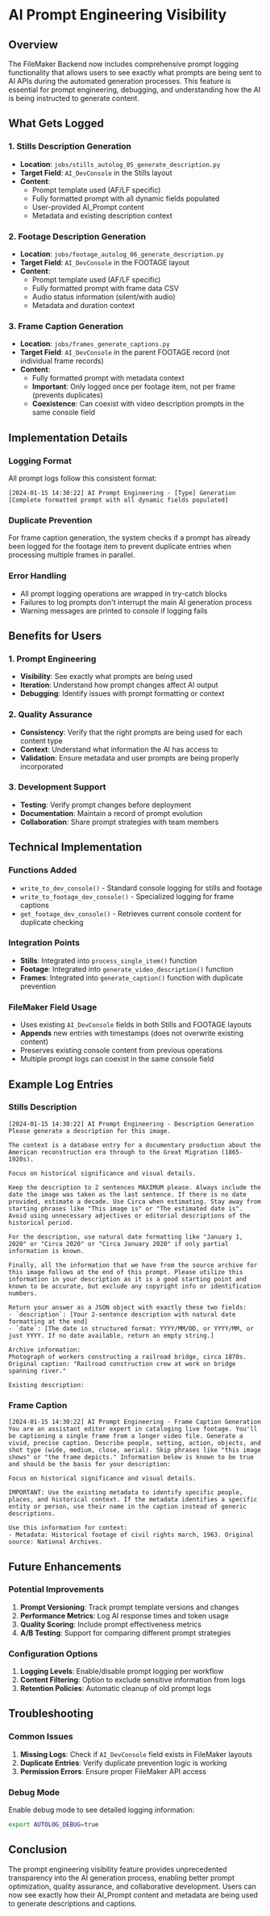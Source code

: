 # AI Prompt Engineering Visibility

## Overview

The FileMaker Backend now includes comprehensive prompt logging functionality that allows users to see exactly what prompts are being sent to AI APIs during the automated generation processes. This feature is essential for prompt engineering, debugging, and understanding how the AI is being instructed to generate content.

## What Gets Logged

### 1. Stills Description Generation
- **Location**: `jobs/stills_autolog_05_generate_description.py`
- **Target Field**: `AI_DevConsole` in the Stills layout
- **Content**: 
  - Prompt template used (AF/LF specific)
  - Fully formatted prompt with all dynamic fields populated
  - User-provided AI_Prompt content
  - Metadata and existing description context

### 2. Footage Description Generation
- **Location**: `jobs/footage_autolog_06_generate_description.py`
- **Target Field**: `AI_DevConsole` in the FOOTAGE layout
- **Content**:
  - Prompt template used (AF/LF specific)
  - Fully formatted prompt with frame data CSV
  - Audio status information (silent/with audio)
  - Metadata and duration context

### 3. Frame Caption Generation
- **Location**: `jobs/frames_generate_captions.py`
- **Target Field**: `AI_DevConsole` in the parent FOOTAGE record (not individual frame records)
- **Content**:
  - Fully formatted prompt with metadata context
  - **Important**: Only logged once per footage item, not per frame (prevents duplicates)
  - **Coexistence**: Can coexist with video description prompts in the same console field

## Implementation Details

### Logging Format
All prompt logs follow this consistent format:
```
[2024-01-15 14:30:22] AI Prompt Engineering - [Type] Generation
[Complete formatted prompt with all dynamic fields populated]
```

### Duplicate Prevention
For frame caption generation, the system checks if a prompt has already been logged for the footage item to prevent duplicate entries when processing multiple frames in parallel.

### Error Handling
- All prompt logging operations are wrapped in try-catch blocks
- Failures to log prompts don't interrupt the main AI generation process
- Warning messages are printed to console if logging fails

## Benefits for Users

### 1. Prompt Engineering
- **Visibility**: See exactly what prompts are being used
- **Iteration**: Understand how prompt changes affect AI output
- **Debugging**: Identify issues with prompt formatting or context

### 2. Quality Assurance
- **Consistency**: Verify that the right prompts are being used for each content type
- **Context**: Understand what information the AI has access to
- **Validation**: Ensure metadata and user prompts are being properly incorporated

### 3. Development Support
- **Testing**: Verify prompt changes before deployment
- **Documentation**: Maintain a record of prompt evolution
- **Collaboration**: Share prompt strategies with team members

## Technical Implementation

### Functions Added
- `write_to_dev_console()` - Standard console logging for stills and footage
- `write_to_footage_dev_console()` - Specialized logging for frame captions
- `get_footage_dev_console()` - Retrieves current console content for duplicate checking

### Integration Points
- **Stills**: Integrated into `process_single_item()` function
- **Footage**: Integrated into `generate_video_description()` function  
- **Frames**: Integrated into `generate_caption()` function with duplicate prevention

### FileMaker Field Usage
- Uses existing `AI_DevConsole` fields in both Stills and FOOTAGE layouts
- **Appends** new entries with timestamps (does not overwrite existing content)
- Preserves existing console content from previous operations
- Multiple prompt logs can coexist in the same console field

## Example Log Entries

### Stills Description
```
[2024-01-15 14:30:22] AI Prompt Engineering - Description Generation
Please generate a description for this image.

The context is a database entry for a documentary production about the American reconstruction era through to the Great Migration (1865-1920s).

Focus on historical significance and visual details.

Keep the description to 2 sentences MAXIMUM please. Always include the date the image was taken as the last sentence. If there is no date provided, estimate a decade. Use Circa when estimating. Stay away from starting phrases like "This image is" or "The estimated date is". Avoid using unnecessary adjectives or editorial descriptions of the historical period.

For the description, use natural date formatting like "January 1, 2020" or "Circa 2020" or "Circa January 2020" if only partial information is known.

Finally, all the information that we have from the source archive for this image follows at the end of this prompt. Please utilize this information in your description as it is a good starting point and known to be accurate, but exclude any copyright info or identification numbers.

Return your answer as a JSON object with exactly these two fields:
- `description`: [Your 2-sentence description with natural date formatting at the end]
- `date`: [The date in structured format: YYYY/MM/DD, or YYYY/MM, or just YYYY. If no date available, return an empty string.]

Archive information:
Photograph of workers constructing a railroad bridge, circa 1870s. Original caption: "Railroad construction crew at work on bridge spanning river."

Existing description: 
```

### Frame Caption
```
[2024-01-15 14:30:22] AI Prompt Engineering - Frame Caption Generation
You are an assistant editor expert in cataloging live footage. You'll be captioning a single frame from a longer video file. Generate a vivid, precise caption. Describe people, setting, action, objects, and shot type (wide, medium, close, aerial). Skip phrases like "this image shows" or "the frame depicts." Information below is known to be true and should be the basis for your description:

Focus on historical significance and visual details.

IMPORTANT: Use the existing metadata to identify specific people, places, and historical context. If the metadata identifies a specific entity or person, use their name in the caption instead of generic descriptions.

Use this information for context:
- Metadata: Historical footage of civil rights march, 1963. Original source: National Archives.
```

## Future Enhancements

### Potential Improvements
1. **Prompt Versioning**: Track prompt template versions and changes
2. **Performance Metrics**: Log AI response times and token usage
3. **Quality Scoring**: Include prompt effectiveness metrics
4. **A/B Testing**: Support for comparing different prompt strategies

### Configuration Options
1. **Logging Levels**: Enable/disable prompt logging per workflow
2. **Content Filtering**: Option to exclude sensitive information from logs
3. **Retention Policies**: Automatic cleanup of old prompt logs

## Troubleshooting

### Common Issues
1. **Missing Logs**: Check if `AI_DevConsole` field exists in FileMaker layouts
2. **Duplicate Entries**: Verify duplicate prevention logic is working
3. **Permission Errors**: Ensure proper FileMaker API access

### Debug Mode
Enable debug mode to see detailed logging information:
```bash
export AUTOLOG_DEBUG=true
```

## Conclusion

The prompt engineering visibility feature provides unprecedented transparency into the AI generation process, enabling better prompt optimization, quality assurance, and collaborative development. Users can now see exactly how their AI_Prompt content and metadata are being used to generate descriptions and captions. 